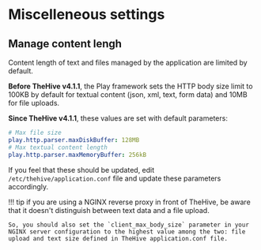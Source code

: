 # Miscelleneous settings

## Manage content lengh

Content length of text and files managed by the application are limited by default. 

**Before TheHive v4.1.1**, the Play framework sets the HTTP body size limit to 100KB by default for textual content (json, xml, text, form data) and 10MB for file uploads.

**Since TheHive v4.1.1**, these values are set with default parameters: 

```yaml
# Max file size
play.http.parser.maxDiskBuffer: 128MB
# Max textual content length
play.http.parser.maxMemoryBuffer: 256kB
```

If you feel that these should be updated, edit `/etc/thehive/application.conf` file and update these parameters accordingly. 

!!! tip
    if you are using a NGINX reverse proxy in front of TheHive, be aware that it doesn't distinguish between text data and a file upload. 
    
    So, you should also set the `client_max_body_size` parameter in your NGINX server configuration to the highest value among the two: file upload and text size defined in TheHive application.conf file.